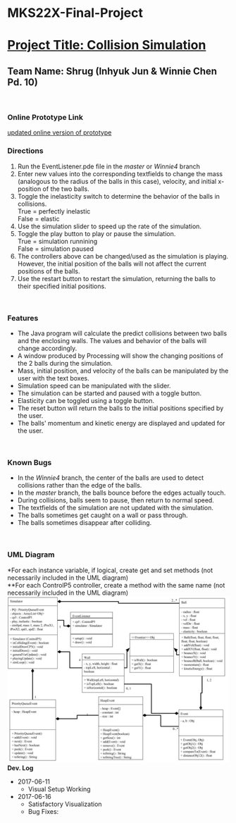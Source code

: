 # MKS22X-Final-Project
<h1><u> Project Title: Collision Simulation </u></h1>
<h2> Team Name: Shrug (Inhyuk Jun & Winnie Chen Pd. 10) </h2>
<br>
<h3> Online Prototype Link </h3>
<a href="https://docs.google.com/a/stuy.edu/document/d/1zUjmv0Ju6JxZ-WDXiuN-f27jyM76EbTEz0Kuzz4Mg7s/edit?usp=sharing"> updated online version of prototype </a>
<br>
<!-- add in helpful diagrams (at end?) -->
<h3> Directions </h3>
<ol>
    <li> Run the EventListener.pde file in the <em>master</em> or <em>Winnie4</em> branch </li>
    <li> Enter new values into the corresponding textfields to change the mass (analogous to the radius of the balls in this case), velocity, and initial x-position of the two balls. </li>
    <li> Toggle the inelasticity switch to determine the behavior of the balls in collisions. <br>
    True = perfectly inelastic <br>
    False = elastic </li>
    <li> Use the simulation slider to speed up the rate of the simulation. </li>
    <li> Toggle the play button to play or pause the simulation. <br>
    True = simulation runnining <br>
    False = simulation paused </li>
    <li> The controllers above can be changed/used as the simulation is playing. However, the initial position of the balls will not affect the current positions of the balls. </li>
    <li> Use the restart button to restart the simulation, returning the balls to their specified initial positions. </li>
</ol>
<!--<img src="">-->
<br>
<h3> Features </h3>
<ul>
    <li> The Java program will calculate the predict collisions between two balls and the enclosing walls. The values and behavior of the balls will change accordingly. </li>
    <li> A window produced by Processing will show the changing positions of the 2 balls during the simulation. </li>
    <li> Mass, initial position, and velocity of the balls can be manipulated by the user with the text boxes. </li>
    <li> Simulation speed can be manipulated with the slider. </li>
    <li> The simulation can be started and paused with a toggle button. </li>
    <li> Elasticity can be toggled using a toggle button. </li>
    <li> The reset button will return the balls to the initial positions specified by the user. </li>
    <li> The balls' momentum and kinetic energy are displayed and updated for the user. </li>
</ul>
<br>
<h3> Known Bugs </h3>
<ul>
    <li> In the <em>Winnie4</em> branch, the center of the balls are used to detect collisions rather than the edge of the balls. </li>
    <li> In the <em>master</em> branch, the balls bounce before the edges actually touch. </li>
    <li> During collisions, balls seem to pause, then return to normal speed. </li>
    <li> The textfields of the simulation are not updated with the simulation. </li>
    <li> The balls sometimes get caught on a wall or pass through. </li>
    <li> The balls sometimes disappear after colliding. </li>
</ul>
<br>
<h3> UML Diagram </h3> <!-- to be updated at very end -->
    *For each instance variable, if logical, create get and set methods (not necessarily included in the UML diagram)
    <br>
    **For each ControlP5 controller, create a method with the same name (not necessarily included in the UML diagram)
    <br>
    <img src="CS Project Proposals & Prototype (Spring).jpg">
<br>
<b> Dev. Log </b>
<ul>
    <li> 2017-06-11
        <ul>  
            <li> Visual Setup Working </li>
        </ul>
    </li>
    <li> 2017-06-16
        <ul>  
            <li> Satisfactory Visualization </li> 
            <li> Bug Fixes: </li>
        </ul>
    </li>
</ul>
